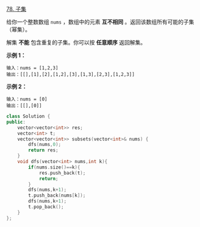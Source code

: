 [78. 子集](https://leetcode.cn/problems/subsets/)

给你一个整数数组 `nums` ，数组中的元素 **互不相同** 。返回该数组所有可能的子集（幂集）。

解集 **不能** 包含重复的子集。你可以按 **任意顺序** 返回解集。

 

**示例 1：**

```
输入：nums = [1,2,3]
输出：[[],[1],[2],[1,2],[3],[1,3],[2,3],[1,2,3]]
```

**示例 2：**

```
输入：nums = [0]
输出：[[],[0]]
```





```cpp
class Solution {
public:
    vector<vector<int>> res;
    vector<int> t;
    vector<vector<int>> subsets(vector<int>& nums) {
        dfs(nums,0);
        return res;
    }
    void dfs(vector<int> nums,int k){
        if(nums.size()==k){
            res.push_back(t);
            return;
        }
        dfs(nums,k+1);
        t.push_back(nums[k]);
        dfs(nums,k+1);
        t.pop_back();
    }
};
```


